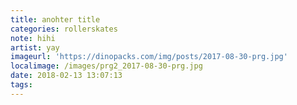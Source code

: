 ```yaml
---
title: anohter title
categories: rollerskates
note: hihi
artist: yay
imageurl: 'https://dinopacks.com/img/posts/2017-08-30-prg.jpg'
localimage: /images/prg2_2017-08-30-prg.jpg
date: 2018-02-13 13:07:13
tags:
---
```

